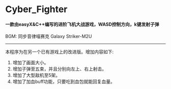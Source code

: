 # Cyber_Fighter

#### 一款由easyX&C++编写的进阶飞机大战游戏，WASD控制方向，k键发射子弹<br>
BGM: 同步音律喵赛克 Galaxy Striker-M2U

___

本程序为在另一个已有游戏上的改进版。增加内容如下:

1. 增加了画面大小。
2. 增加子弹至五束，并且分别向左上、右上射击。
3. 增加了大型敌机至5架。
4. 增加了加血buff功能，只要吃到血包就能回复血量。
